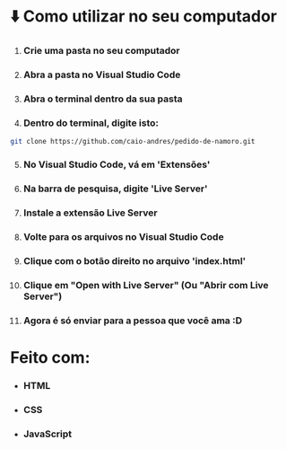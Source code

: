# ⬇️ Como utilizar no seu computador

1. ### Crie uma pasta no seu computador

2. ### Abra a pasta no Visual Studio Code

3. ### Abra o terminal dentro da sua pasta

4. ### Dentro do terminal, digite isto:

```bash
git clone https://github.com/caio-andres/pedido-de-namoro.git
```

5. ### No Visual Studio Code, vá em 'Extensões'

6. ### Na barra de pesquisa, digite 'Live Server'

7. ### Instale a extensão Live Server

8. ### Volte para os arquivos no Visual Studio Code

9. ### Clique com o botão direito no arquivo 'index.html'

10. ### Clique em "Open with Live Server" (Ou "Abrir com Live Server")

11. ### Agora é só enviar para a pessoa que você ama :D

# Feito com:

- ### HTML
- ### CSS
- ### JavaScript
